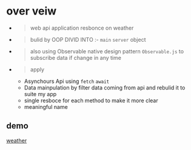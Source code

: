 # over veiw 
- > web api application resbonce on weather 
- >  bulid by OOP DIVID INTO :- 
  ```main``` 
  ```server``` object
- > also using Observable native design pattern ```Observable.js```  to subscribe data if change in any time
- > apply 
    * Asynchours Api using ```fetch``` ```await ```
    * Data mainpulation by filter data coming from api and rebulid it to suite my app 
    * single resboce for each method to make it more clear
    *  meaningful name 
## demo 
[weather](https://ftohtarek.github.io/Async-webApi/weatherWebApplication)